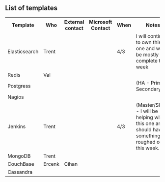 List of templates
-----------------

<table>
<tr>
<th>Template</th><th>Who</th> <th>External contact</th> <th>Microsoft Contact</th> <th>When</th> <th>Notes</th>
</tr>
<tr>
<td>Elasticsearch</td><td>Trent</td> <td></td> <td></td> <td>4/3</td> <td>I will continue to own this one and will be mostly complete this week</td>
</tr>
<tr>
<td>Redis</td><td>Val</td> <td></td> <td></td> <td></td> <td></td>
</tr>
<tr>
<td>Postgress</td><td></td> <td></td> <td></td> <td></td> <td>(HA - Primary Secondary)</td>
</tr>
<tr>
<td>Nagios</td><td></td> <td></td> <td></td> <td></td> <td></td>
</tr>
<tr>
<td>Jenkins</td><td>Trent</td> <td></td> <td></td> <td>4/3</td> <td>(Master/Slave) - I will be helping with this one and should have something roughed out this week.</td>
</tr>
<tr>
<td>MongoDB</td><td>Trent</td> <td></td> <td></td> <td></td> <td></td>
</tr>
<tr>
<td>CouchBase</td><td>Ercenk</td> <td>Cihan</td> <td></td> <td></td> <td></td>
</tr> 
<tr>
<td>Cassandra</td><td></td> <td></td> <td></td> <td></td> <td></td>
</tr> 
 
</table>
